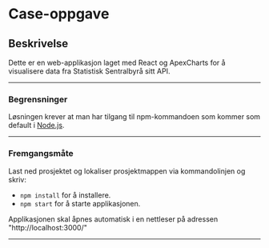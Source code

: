 # Case-oppgave
## Beskrivelse
Dette er en web-applikasjon laget med React og ApexCharts for å visualisere data fra Statistisk Sentralbyrå sitt API.
___

### Begrensninger
Løsningen krever at man har tilgang til npm-kommandoen som kommer som default i [Node.js](https://nodejs.org/en/download/).
___
### Fremgangsmåte
Last ned prosjektet og lokaliser prosjektmappen via kommandolinjen og skriv:
* `npm install` for å installere.
* `npm start` for å starte applikasjonen.

Applikasjonen skal åpnes automatisk i en nettleser på adressen "http://localhost:3000/"
___


